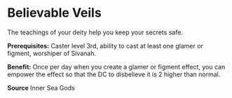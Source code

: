﻿---
cssclass: [feats]

---
# Believable Veils

The teachings of your deity help you keep your secrets safe.

**Prerequisites:** Caster level 3rd, ability to cast at least one glamer or figment, worshiper of Sivanah.

**Benefit:** Once per day when you create a glamer or figment effect, you can empower the effect so that the DC to disbelieve it is 2 higher than normal.

**Source** Inner Sea Gods